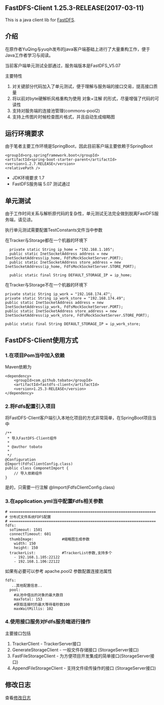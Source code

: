 FastDFS-Client 1.25.3-RELEASE(2017-03-11)
---

This is a java client lib for [FastDFS](https://github.com/happyfish100/fastdfs).

## 介绍

在原作者YuQing与yuqih发布的java客户端基础上进行了大量重构工作，便于Java工作者学习与阅读。

当前客户端单元测试全部通过，服务端版本是FastDFS_V5.07

主要特性

1. 对关键部分代码加入了单元测试，便于理解与服务端的接口交易，提高接口质量
2. 将以前对byte硬解析风格重构为使用 对象+注解 的形式，尽量增强了代码的可读性
3. 支持对服务端的连接池管理(commons-pool2)
4. 支持上传图片时候检查图片格式，并且自动生成缩略图

## 运行环境要求

由于笔者主要工作环境是SpringBoot，因此目前客户端主要依赖于SpringBoot

    <groupId>org.springframework.boot</groupId>
    <artifactId>spring-boot-starter-parent</artifactId>
    <version>1.2.7.RELEASE</version>
    <relativePath />
    
* JDK环境要求  1.7
* FastDFS服务端 5.07 测试通过

## 单元测试

由于工作时间关系与解析原代码的复杂性，单元测试无法完全做到脱离FastDFS服务端，请见谅。

执行单元测试需要配置TestConstants文件当中参数

在Tracker与Storage都在一个机器的环境下

      private static String ip_home = "192.168.1.105";
      public static InetSocketAddress address = new InetSocketAddress(ip_home, FdfsMockSocketServer.PORT);
      public static InetSocketAddress store_address = new InetSocketAddress(ip_home, FdfsMockSocketServer.STORE_PORT);
      
      public static final String DEFAULT_STORAGE_IP = ip_home;
  
      
在Tracker与Storage不在一个机器的环境下      
     
    private static String ip_work = "192.168.174.47";
    private static String ip_work_store = "192.168.174.49";
    public static InetSocketAddress address = new InetSocketAddress(ip_work, FdfsMockSocketServer.PORT);
    public static InetSocketAddress store_address = new InetSocketAddress(ip_work_store, FdfsMockSocketServer.STORE_PORT);
    
    public static final String DEFAULT_STORAGE_IP = ip_work_store;
   

## FastDFS-Client使用方式

### 1.在项目Pom当中加入依赖

Maven依赖为

    <dependency>
        <groupId>com.github.tobato</groupId>
        <artifactId>fastdfs-client</artifactId>
        <version>1.25.3-RELEASE</version>
    </dependency>


### 2.将Fdfs配置引入项目

将FastDFS-Client客户端引入本地化项目的方式非常简单，在SpringBoot项目当中

    /**
     * 导入FastDFS-Client组件
     * 
     * @author tobato
     *
     */
    @Configuration
    @Import(FdfsClientConfig.class)
    public class ComponetImport {
        // 导入依赖组件
    }
    
是的，只需要一行注解 @Import(FdfsClientConfig.class)

### 3.在application.yml当中配置Fdfs相关参数
    # ===================================================================
    # 分布式文件系统FDFS配置
    # ===================================================================
    fdfs:
      soTimeout: 1501
      connectTimeout: 601 
      thumbImage:             #缩略图生成参数
        width: 150
        height: 150
      trackerList:            #TrackerList参数,支持多个
        - 192.168.1.105:22122
        - 192.168.1.106:22122 

如果有必要可以参考 apache.pool2 参数配置连接池属性

    fdfs:
       ..其他配置信息..
      pool:
        #从池中借出的对象的最大数目
        maxTotal: 153
        #获取连接时的最大等待毫秒数100
        maxWaitMillis: 102

### 4.使用接口服务对Fdfs服务端进行操作

主要接口包括

1. TrackerClient - TrackerServer接口 
2. GenerateStorageClient - 一般文件存储接口 (StorageServer接口)
3. FastFileStorageClient - 为方便项目开发集成的简单接口(StorageServer接口)
4. AppendFileStorageClient - 支持文件续传操作的接口 (StorageServer接口)


## 修改日志

查看[修改日志](/CHANGELOG.md)

